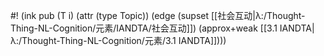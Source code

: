 #! (ink pub (T i) (attr (type Topic)) (edge (supset [[社会互动|λ:/Thought-Thing-NL-Cognition/元素/IANDTA/社会互动]]) (approx+weak [[3.1 IANDTA|λ:/Thought-Thing-NL-Cognition/元素/3.1 IANDTA]])))